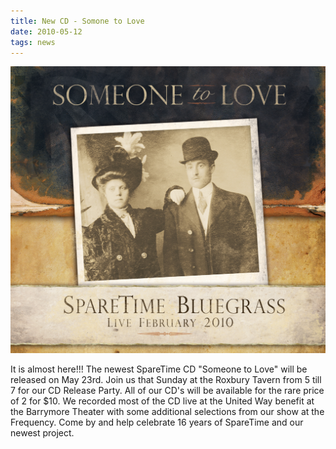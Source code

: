 ```yaml
---
title: New CD - Somone to Love
date: 2010-05-12
tags: news
---
```

![image](assets/images/Sparetime_cover_0510.jpg)

It is almost here!!! The newest SpareTime CD "Someone to Love" will be released on May 23rd. Join us that Sunday at the Roxbury Tavern from 5 till 7 for our CD Release Party. All of our CD's will be available for the rare price of 2 for $10. We recorded most of the CD live at the United Way benefit at the Barrymore Theater with some additional selections from our show at the Frequency. Come by and help celebrate 16 years of SpareTime and our newest project.
